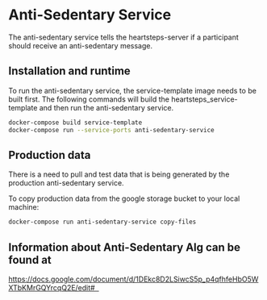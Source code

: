 # Anti-Sedentary Service
The anti-sedentary service tells the heartsteps-server if a participant should receive an anti-sedentary message.

## Installation and runtime
To run the anti-sedentary service, the service-template image needs to be built first. The following commands will build the heartsteps_service-template and then run the anti-sedentary service.

``` bash
docker-compose build service-template
docker-compose run --service-ports anti-sedentary-service
```

## Production data
There is a need to pull and test data that is being generated by the production anti-sedentary service.

To copy production data from the google storage bucket to your local machine:
```bash
docker-compose run anti-sedentary-service copy-files
```

## Information about Anti-Sedentary Alg can be found at 
https://docs.google.com/document/d/1DEkc8D2LSiwcS5p_p4qfhfeHbO5WXTbKMrGQYrcqQ2E/edit#   
